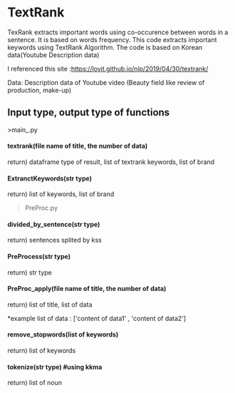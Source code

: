 # TextRank
TexRank extracts important words using co-occurence between words in a sentence. It is based on words frequency.
This code extracts important keywords using TextRank Algorithm. The code is based on Korean data(Youtube Description data)

I referenced this site :https://lovit.github.io/nlp/2019/04/30/textrank/

Data: Description data of Youtube video (Beauty field like review of production, make-up)

<h2>Input type, output type of functions </h2>
>main_.py
<h4>textrank(file name of title, the number of data)</h4>
return) dataframe type of result, list of textrank keywords, list of brand



<h4>ExtranctKeywords(str type)</h4>

return) list of keywords, list of brand

>PreProc.py
<h4>divided_by_sentence(str type)</h4>


return) sentences splited by kss

<h4>PreProcess(str type)</h4>


return) str type

<h4>PreProc_apply(file name of title, the number of data)</h4>


return) list of title, list of data


*example list of data : ['content of data1' , 'content of data2']

<h4>remove_stopwords(list of keywords)</h4>


return) list of keywords

<h4><textrank.py></h4>
<h4>tokenize(str type) #using kkma</h4>
return) list of noun
